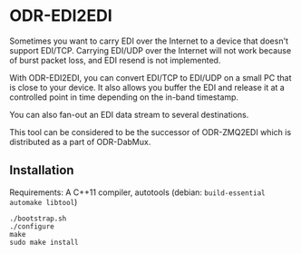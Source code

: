 ODR-EDI2EDI
===========

Sometimes you want to carry EDI over the Internet to a device that doesn't
support EDI/TCP. Carrying EDI/UDP over the Internet will not work because of
burst packet loss, and EDI resend is not implemented.

With ODR-EDI2EDI, you can convert EDI/TCP to EDI/UDP on a small PC that is
close to your device. It also allows you buffer the EDI and release it at a
controlled point in time depending on the in-band timestamp.

You can also fan-out an EDI data stream to several destinations.

This tool can be considered to be the successor of ODR-ZMQ2EDI which is
distributed as a part of ODR-DabMux.

Installation
------------

Requirements: A C++11 compiler, autotools (debian: `build-essential automake libtool`)

    ./bootstrap.sh
    ./configure
    make
    sudo make install
